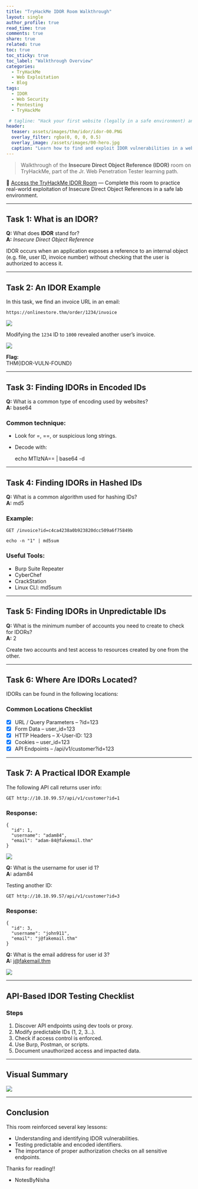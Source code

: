 ```yaml
---
title: "TryHackMe IDOR Room Walkthrough"
layout: single
author_profile: true
read_time: true
comments: true
share: true
related: true
toc: true
toc_sticky: true
toc_label: "Walkthrough Overview"
categories:
  - TryHackMe
  - Web Exploitation
  - Blog
tags:
  - IDOR
  - Web Security
  - Pentesting
  - TryHackMe

 # tagline: "Hack your first website (legally in a safe environment) and experience an ethical hacker's job."
header:
  teaser: assets/images/thm/idor/idor-00.PNG
  overlay_filter: rgba(0, 0, 0, 0.5)
  overlay_image: /assets/images/00-hero.jpg
  caption: "Learn how to find and exploit IDOR vulnerabilities in a web application giving you access to data that you shouldn't have."
---
```


> Walkthrough of the **Insecure Direct Object Reference (IDOR)** room on TryHackMe, part of the Jr. Web Penetration Tester learning path.


🧭 [Access the TryHackMe IDOR Room](https://tryhackme.com/room/idor) — Complete this room to practice real-world exploitation of Insecure Direct Object References in a safe lab environment.

---

## Task 1: What is an IDOR?

**Q:** What does **IDOR** stand for?  
**A:** *Insecure Direct Object Reference*

IDOR occurs when an application exposes a reference to an internal object (e.g. file, user ID, invoice number) without checking that the user is authorized to access it.

---

## Task 2: An IDOR Example

In this task, we find an invoice URL in an email:

    https://onlinestore.thm/order/1234/invoice
    
<img src="/assets/images/thm/idor/idor-02.PNG">

Modifying the `1234` ID to `1000` revealed another user’s invoice.

<img src="/assets/images/thm/idor/idor-03.PNG">


**Flag:**  
    THM{IDOR-VULN-FOUND}

---

## Task 3: Finding IDORs in Encoded IDs

**Q:** What is a common type of encoding used by websites?  
**A:** base64

### Common technique:
- Look for =, ==, or suspicious long strings.
- Decode with:

    echo MTIzNA== | base64 -d

---

## Task 4: Finding IDORs in Hashed IDs

**Q:** What is a common algorithm used for hashing IDs?  
**A:** md5

### Example:

    GET /invoice?id=c4ca4238a0b923820dcc509a6f75849b

    echo -n "1" | md5sum

### Useful Tools:
- Burp Suite Repeater
- CyberChef
- CrackStation
- Linux CLI: md5sum

---

## Task 5: Finding IDORs in Unpredictable IDs

**Q:** What is the minimum number of accounts you need to create to check for IDORs?  
**A:** 2

Create two accounts and test access to resources created by one from the other.

---

## Task 6: Where Are IDORs Located?

IDORs can be found in the following locations:

### Common Locations Checklist

- [x] URL / Query Parameters – ?id=123
- [x] Form Data – user_id=123
- [x] HTTP Headers – X-User-ID: 123
- [x] Cookies – user_id=123
- [x] API Endpoints – /api/v1/customer?id=123

---

## Task 7: A Practical IDOR Example

The following API call returns user info:

    GET http://10.10.99.57/api/v1/customer?id=1

### Response:

    {
      "id": 1,
      "username": "adam84",
      "email": "adam-84@fakemail.thm"
    }

<img src="/assets/images/thm/idor/idor-04.PNG">


**Q:** What is the username for user id 1?  
**A:** adam84


Testing another ID:

    GET http://10.10.99.57/api/v1/customer?id=3

### Response:

    {
      "id": 3,
      "username": "john911",
      "email": "j@fakemail.thm"
    }

**Q:** What is the email address for user id 3?  
**A:** j@fakemail.thm

<img src="/assets/images/thm/idor/idor-05.PNG">


---

##  API-Based IDOR Testing Checklist

### Steps

1. Discover API endpoints using dev tools or proxy.
2. Modify predictable IDs (1, 2, 3...).
3. Check if access control is enforced.
4. Use Burp, Postman, or scripts.
5. Document unauthorized access and impacted data.

---

## Visual Summary

<img src="/assets/images/thm/idor/idor-01.PNG">



---

## Conclusion

This room reinforced several key lessons:
- Understanding and identifying IDOR vulnerabilities.
- Testing predictable and encoded identifiers.
- The importance of proper authorization checks on all sensitive endpoints.

Thanks for reading!! 

- NotesByNisha